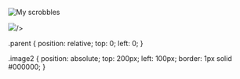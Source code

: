 ![My scrobbles](https://lastfm-recently-played.vercel.app/api?user=eduard_huetter&count=1)

<div class="parent">
      <img class="image2" src="!https://github.com/metatrixx/metatrixx/assets/147994672/3200b5cc-9603-4eb9-8752-3907fbda4fab"

 />
</div>

.parent {
  position: relative;
  top: 0;
  left: 0;
}

.image2 {
  position: absolute;
  top: 200px;
  left: 100px;
  border: 1px solid #000000;
}
